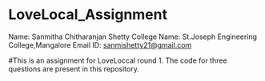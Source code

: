 ﻿# LoveLocal_Assignment
 Name: Sanmitha Chitharanjan Shetty
 College Name: St.Joseph Engineering College,Mangalore
 Email ID: sanmishetty21@gmail.com

 #This is an assignment for LoveLoccal round 1. The code for three questions are present in this repository.
